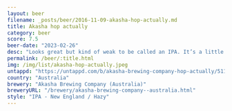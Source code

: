 ```yaml
---
layout: beer
filename: _posts/beer/2016-11-09-akasha-hop-actually.md
title: Akasha hop actually
category: beer
score: 7.5
beer-date: "2023-02-26"
desc: "Looks great but kind of weak to be called an IPA. It’s a little hoppy but not terribly so. Has a little bit of passionfruit coming through. A nice session beer"
permalink: /beer/:title.html
img: /img/list/akasha-hop-actually.jpeg
untappd: "https://untappd.com/b/akasha-brewing-company-hop-actually/5112793"
country: "Australia"
brewery: "Akasha Brewing Company (Australia)"
breweryURL: "/brewery/akasha-brewing-company--australia.html"
style: "IPA - New England / Hazy"
---
```

